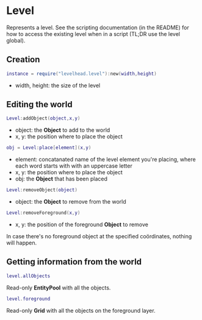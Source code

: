 # Level

Represents a level.
See the scripting documentation (in the README) for how to access the existing level when in a script
(TL;DR use the level global).

## Creation

```Lua
instance = require("levelhead.level"):new(width,height)
```
- width, height: the size of the level

## Editing the world

```Lua
Level:addObject(object,x,y)
```
- object: the __Object__ to add to the world
- x, y: the position where to place the object

```Lua
obj = Level:place[element](x,y)
```
- element: concatanated name of the level element you're placing, where each word starts with with an uppercase letter
- x, y: the position where to place the object
- obj: the __Object__ that has been placed

```Lua
Level:removeObject(object)
```
- object: the __Object__ to remove from the world

```Lua
Level:removeForeground(x,y)
```
- x, y: the position of the foreground __Object__ to remove

In case there's no foreground object at the specified coördinates, nothing will happen.

## Getting information from the world

```Lua
level.allObjects
```
Read-only __EntityPool__ with all the objects.

```Lua
level.foreground
```
Read-only __Grid__ with all the objects on the foreground layer.
